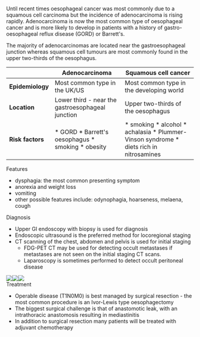 Until recent times oesophageal cancer was most commonly due to a squamous cell carcinoma but the incidence of adenocarcinoma is rising rapidly. Adenocarcinoma is now the most common type of oesophageal cancer and is more likely to develop in patients with a history of gastro\-oesophageal reflux disease (GORD) or Barrett's.  
  
The majority of adenocarcinomas are located near the gastroesophageal junction whereas squamous cell tumours are most commonly found in the upper two\-thirds of the oesophagus.  
  


|  | Adenocarcinoma | Squamous cell cancer |
| --- | --- | --- |
| **Epidemiology** | Most common type in the UK/US | Most common type in the developing world |
| **Location** | Lower third \- near the gastroesophageal junction | Upper two\-thirds of the oesophagus |
| **Risk factors** | * GORD * Barrett's oesophagus * smoking * obesity | * smoking * alcohol * achalasia * Plummer\-Vinson syndrome * diets rich in nitrosamines |

  
Features  
* dysphagia: the most common presenting symptom
* anorexia and weight loss
* vomiting
* other possible features include: odynophagia, hoarseness, melaena, cough

  
Diagnosis  
* Upper GI endoscopy with biopsy is used for diagnosis
* Endoscopic ultrasound is the preferred method for locoregional staging
* CT scanning of the chest, abdomen and pelvis is used for initial staging
	+ FDG\-PET CT may be used for detecting occult metastases if metastases are not seen on the initial staging CT scans.
	+ Laparoscopy is sometimes performed to detect occult peritoneal disease

  
[![](https://d32xxyeh8kfs8k.cloudfront.net/images_Passmedicine/xrb095.jpg)](https://d32xxyeh8kfs8k.cloudfront.net/images_Passmedicine/xrb095b.jpg)[![](https://d32xxyeh8kfs8k.cloudfront.net/images_Passmedicine/xrb197.jpg)](https://d32xxyeh8kfs8k.cloudfront.net/images_Passmedicine/xrb197b.jpg)[![](https://d32xxyeh8kfs8k.cloudfront.net/images_Passmedicine/xrb096.jpg)](https://d32xxyeh8kfs8k.cloudfront.net/images_Passmedicine/xrb096b.jpg)  
Treatment  
* Operable disease (T1N0M0\) is best managed by surgical resection \- the most common procedure is an Ivor\-Lewis type oesophagectomy
* The biggest surgical challenge is that of anastomotic leak, with an intrathoracic anastomosis resulting in mediastinitis
* In addition to surgical resection many patients will be treated with adjuvant chemotherapy
